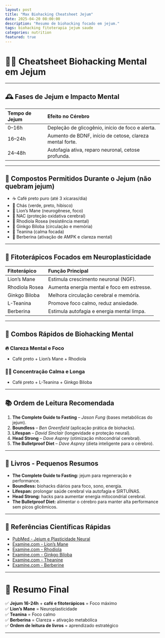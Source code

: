 ```yaml
---
layout: post
title: "Max Biohacking Cheatsheet Jejum"
date: 2025-04-20 08:00:00
description: "Resumo de biohacking focado em jejum."
tags: biohacking fitoterapia jejum saude
categories: nutrition
featured: true
---
```


# 🧠🚀 Cheatsheet Biohacking Mental em Jejum

---

## 🕰️ Fases de Jejum e Impacto Mental

| Tempo de Jejum | Efeito no Cérebro                                        |
| :------------- | :------------------------------------------------------- |
| 0–16h          | Depleção de glicogênio, início de foco e alerta.         |
| 16–24h         | Aumento de BDNF, início de cetose, clareza mental forte. |
| 24–48h         | Autofagia ativa, reparo neuronal, cetose profunda.       |

---

## 🍵 Compostos Permitidos Durante o Jejum (não quebram jejum)

- ☕ Café preto puro (até 3 xícaras/dia)
- 🍵 Chás (verde, preto, hibisco)
- 💊 Lion’s Mane (neurogênese, foco)
- 💊 NAC (proteção oxidativa cerebral)
- 💊 Rhodiola Rosea (resistência mental)
- 💊 Ginkgo Biloba (circulação e memória)
- 💊 Teanina (calma focada)
- 💊 Berberina (ativação de AMPK e clareza mental)

---

## 💊 Fitoterápicos Focados em Neuroplasticidade

| Fitoterápico   | Função Principal                           |
| :------------- | :----------------------------------------- |
| Lion’s Mane    | Estimula crescimento neuronal (NGF).       |
| Rhodiola Rosea | Aumenta energia mental e foco em estresse. |
| Ginkgo Biloba  | Melhora circulação cerebral e memória.     |
| L-Teanina      | Promove foco calmo, reduz ansiedade.       |
| Berberina      | Estimula autofagia e energia mental limpa. |

---

## 🧠 Combos Rápidos de Biohacking Mental

### 🔥 Clareza Mental e Foco

- Café preto + Lion’s Mane + Rhodiola

### 🧘‍♂️ Concentração Calma e Longa

- Café preto + L-Teanina + Ginkgo Biloba

---

## 📚 Ordem de Leitura Recomendada

1. **The Complete Guide to Fasting** – _Jason Fung_ (bases metabólicas do jejum).
2. **Boundless** – _Ben Greenfield_ (aplicação prática de biohacks).
3. **Lifespan** – _David Sinclair_ (longevidade e proteção neural).
4. **Head Strong** – _Dave Asprey_ (otimização mitocondrial cerebral).
5. **The Bulletproof Diet** – _Dave Asprey_ (dieta inteligente para o cérebro).

---

## 📖 Livros - Pequenos Resumos

- **The Complete Guide to Fasting:** jejum para regeneração e performance.
- **Boundless:** biohacks diários para foco, sono, energia.
- **Lifespan:** prolongar saúde cerebral via autofagia e SIRTUÍNAS.
- **Head Strong:** hacks para aumentar energia mitocondrial cerebral.
- **The Bulletproof Diet:** alimentar o cérebro para manter alta performance sem picos glicêmicos.

---

## 📜 Referências Científicas Rápidas

- [PubMed - Jejum e Plasticidade Neural](https://pubmed.ncbi.nlm.nih.gov/24714641/)
- [Examine.com - Lion’s Mane](https://examine.com/supplements/hericium-erinaceus/)
- [Examine.com - Rhodiola](https://examine.com/supplements/rhodiola-rosea/)
- [Examine.com - Ginkgo Biloba](https://examine.com/supplements/ginkgo-biloba/)
- [Examine.com - Theanine](https://examine.com/supplements/theanine/)
- [Examine.com - Berberine](https://examine.com/supplements/berberine/)

---

# 🎯 Resumo Final

✅ **Jejum 16-24h** + **café e fitoterápicos** = Foco máximo  
✅ **Lion’s Mane** = Neuroplasticidade  
✅ **Teanina** = Foco calmo  
✅ **Berberina** = Clareza + ativação metabólica  
✅ **Ordem de leitura de livros** = aprendizado estratégico

---
